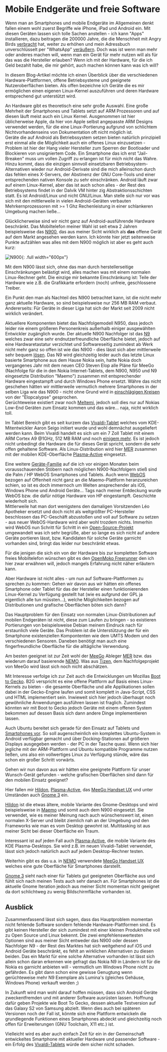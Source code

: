 # Mobile Endgeräte und freie Software

Wenn man an Smartphones und mobile Endgeräte im Allgemeinen denkt fallen einem wohl zuerst Begriffe wie iPhone, iPad und Android ein. Mit diesen Geräten lassen sich tolle Sachen anstellen - ich kann "Apps" installieren, dazu beitragen die 200000 Jahre, die die Menschheit mit Angry Birds [verbracht](http://www.rovio.com/en/news/blog/95/angry-birds-smashes-half-a-billion-downloads/) hat, weiter zu erhöhen und mein Adressbuch unverschlüsselt per "WhatsApp" [veräußern](http://blog.posativ.org/2011/wieviel-sind-meine-telefonnummern-wert-9-cent/).
Doch was ist wenn man mehr oder anderes machen will, wenn man ein Gerät für mehr nutzen will als für das was die Hersteller erlauben? Wenn ich mit der Hardware, für die ich Geld bezahlt habe, die mir gehört, auch machen können kann was ich will?

In diesem Blog-Artikel möchte ich einen Überblick über die verschiedenen Hardware-Plattformen, offene Betriebsysteme und geeignete Nutzeroberflächen bieten.
Als offen bezeichne ich Geräte die es mir ermöglichen einen eigenen Linux-Kernel auszuführen und deren Hardware entsprechend gut unterstützt wird.

An Hardware gibt es theoretisch eine sehr große Auswahl. Eine große Mehrheit der Smartphones und Tablets setzt auf ARM Prozessoren und auf diesen läuft meist auch ein Linux Kernel. Ausgenommen ist hier üblicherweise Apple, da hier von Apple selbst angepasste ARM Designs verwendet werden, für die eine Linux-Portierung aufgrund von schlichtem Nichtvorhandenseins von Dokumentation oft nicht möglich ist.  
Geräte die auf Android als Betriebssystem setzen bieten natürlich prinzipiell erst einmal alle die Möglichkeit auch ein offenes Linux einzusetzen - Problem ist hier der Hang vieler Hersteller zum Sperren der Bootloader und Blockieren von unsigniertem Code. Ein Smartphone das ich erst "Jail-Breaken" muss um vollen Zugriff zu erlangen ist für mich nicht das Wahre. Hinzu kommt, dass die einzigen sinnvoll einsetzbaren Betriebsystem-Alternativen wieder nur Android-Derivate sind die mich alleinschon durch das fehlen eines X-Servers, der Abstinenz der GNU Core-Tools und einer entsprechenden nativen Konsole zu sehr einschränken. Android läuft zwar auf einem Linux-Kernel, aber das ist auch schon alles - der Rest des Betriebsystems findet in der Dalvik VM hinter zig Abstraktionsschichten statt. Es ist Android/Linux und nicht GNU/Linux. Man stelle sich nur vor was sich mit den mittlerweile in vielen Android-Geräten verbauten Mehrkernprozessoren mit >= 1 Ghz Rechenleistung in einer schlankeren Umgebung machen ließe...

Glücklicherweise sind wir nicht ganz auf Android-ausführende Hardware beschränkt. Das Mobiltelefon meiner Wahl ist seit etwa 2 Jahren beispielsweise das [N900](http://en.wikipedia.org/wiki/Nokia_N900), das aus meiner Sicht wirklich als **das** offene Gerät auf dem Markt angesehen werden kann. Ich könnte hier jetzt seitenweise Punkte aufzählen was alles mit dem N900 möglich ist aber es geht auch kurz:

![N900](http://static.kummerlaender.eu/media/n900_teaser.png){: .full width="600px"}

Mit dem N900 lässt sich, ohne das man durch herstellerseitige Einschränkungen belästigt wird, alles machen was mit einem normalen Linux-Rechner geht. Die einzige mir bekannte Einschränkung ist: Teile der Hardware wie z.B. die Grafikkarte erfordern (noch) unfreie, geschlossene Treiber.

Ein Punkt den man als Nachteil des N900 betrachtet kann, ist die nicht mehr ganz aktuelle Hardware, so sind beispielsweise nur 256 MB RAM verbaut. Andererseits: Für Geräte in dieser Liga hat sich der Markt seit 2009 nicht wirklich verändert.

Aktuellere Komponenten bietet das Nachfolgemodell N950, dass jedoch leider nie einem größeren Personenkreis außerhalb einiger ausgewählten Entwickler zugänglich wurde. Der aktuelle N900 Nachfolger ist das [N9](http://swipe.nokia.com) welches zwar eine sehr endnutzerfreundliche Oberfläche bietet, jedoch auf eine Hardwaretastatur verzichtet und Softwareseitig zumindest ab Werk nicht mehr ganz so offen ist wie das N900 - dies lässt sich aber mittlerweile sehr bequem [lösen](https://endno.de/~itsnotabigtruck/inception/). Das N9 wird gleichzeitig leider auch das letzte Linux basierte Smartphone aus dem Hause Nokia sein, hatte Nokia doch vergangenes Jahr mit dem neuen CEO Steven Elop alle Pläne für MeeGo (Nachfolge für die in den Nokia Internet-Tablets, dem N900, N950 und N9 eingesetzte Distribution "Maemo") zusammen mit entsprechender Hardware eingestampft und durch Windows Phone ersetzt. Währe das nicht geschehen hätten wir mittlerweile vermutlich mehrere Smartphones in der selben Liga wie das N900 - nicht ohne Grund wird in [einschlägigen Kreisen](http://talk.maemo.org) von der "Elopcalypse" gesprochen.  
Gerüchteweise existiert zwar noch [Meltemi](http://en.wikipedia.org/wiki/Meltemi_(operating_system)), jedoch soll dies nur auf Nokias Low-End Geräten zum Einsatz kommen und das wäre... naja, nicht wirklich toll.

Im Tablet Bereich gibt es seit kurzem das [Vivaldi-Tablet](http://makeplaylive.com/) welches vom KDE-Mitentwickler Aaron Seigo initiert wurde und wohl demnächst ausgeliefert werden kann. Beim Vivaldi handelt es sich um ein 7 Zoll Tablet mit einem ARM Cortex A9 @1GHz, 512 MB RAM und noch [einigem mehr](http://makeplaylive.com/). Es ist jedoch nicht unbedingt die Hardware die für dieses Gerät spricht, sondern die sehr offen gehaltene Software. Als Linux-Distribution wird hier [MER](http://merproject.org/) zusammen mit der mobilen KDE-Oberfläche [Plasma-Active](http://plasma-active.org/) eingesetzt.

Eine weitere [Geräte-Familie](http://en.wikipedia.org/wiki/Palm_Pre) auf die ich vor einigen Monaten beim vorausschauenden Stöbern nach möglichen N900-Nachfolgern stieß sind die Palm / HP WebOS Smartphones und Tablets. Auch wenn [WebOS](https://developer.palm.com/) bezogen auf Offenheit nicht ganz an die Maemo-Plattform heranzureichen schien, so ist es doch immernoch um Welten ansprechender als iOS, Windows Phone und Android Geräte... Tags nach meiner Entdeckung wurde WebOS bzw. die dafür nötige Hardware von HP eingestampft. Geschichte wiederholt sich.  
Mittlerweile hat man dort wenigstens den damaligen Vorsitzenden Léo Apotheker ersetzt und doch nicht als weltgrößter PC-Hersteller beschlossen das PC-Geschäft abzustoßen und voll auf Software zu setzen - aus neuer WebOS-Hardware wird aber wohl trozdem nichts. Immerhin wird WebOS nun Schritt für Schritt in ein [Open-Source-Projekt](https://developer.palm.com/) umgewandelt was ich sehr begrüße, aber so lange es sich nicht auf andere Geräte portieren lässt, bzw. Kandidaten für solche Geräte garnicht vorhanden sind, bringt das leider nur beschränkt etwas.

Für die jenigen die sich ein von der Hardware bis zur kompletten Software freies Mobiltelefon wünschen gibt es den [OpenMoko Freerunner](http://www.openmoko.com/freerunner.html) den ich hier zwar erwähnen will, jedoch mangels Erfahrung nicht näher erläutern kann.

Aber Hardware ist nicht alles - um nun auf Software-Plattformen zu sprechen zu kommen:  Gehen wir davon aus wir hätten ein offenes Smartphone oder Tablet für das der Hersteller einen funktionierenden Linux-Kernel zu Verfügung gestellt hat (wie es aufgrund der GPL ja eigentlich alle tun müssten...), welche Möglichkeiten bezogen auf Distributionen und grafische Oberflächen böten sich dann?

Das Hauptproblem für den Einsatz von normalen Linux-Distributionen auf mobilen Endgeräten ist nicht, diese zum Laufen zu bringen - so existieren Portierungen von beispielsweise Debian meinem Eindruck nach für erstaunlich viele Geräte. Das Problem ist die Unterstützung der für ein Smartphone existenziellen Kompontenten wie dem UMTS Modem und den verschiedenen Sensoren. Daneben benötigt man auch eine fingerfreundliche Oberfläche für die alltägliche Verwendung.

Am besten geeignet ist zur Zeit wohl der [MeeGo](https://meego.com/) Ableger [MER](http://merproject.org/) bzw. das wiederum darauf basierende [NEMO](http://wiki.merproject.org/wiki/Nemo). Was aus [Tizen](https://www.tizen.org/), dem Nachfolgeprojekt von MeeGo wird lässt sich noch nicht abschätzen.

Mit Interesse verfolge ich zur Zeit auch die Entwicklungen um Mozillas [Boot to Gecko](http://hacks.mozilla.org/2012/02/mozillas-boot-to-gecko-the-web-is-the-platform/). B2G verspricht es eine offene Plattform auf Basis eines Linux-Kernels zu bieten - die gesamte Oberfläche und alle Applikationen sollen dabei in der Gecko-Engine laufen und somit komplett in Java-Script, CSS und HTML implementiert sein. Inwieweit sich hier jedoch überhaupt noch gewöhnliche Anwendungen ausführen lassen ist fraglich. Zumindest könnten wir mit Boot to Gecko jedoch Geräte mit einem offenen System bekommen auf dessen Basis sich dann andere Dinge implementieren lassen.

Auch Ubuntu bereitet sich gerade für den Einsatz auf Tablets und [Smartphones vor](http://www.ubuntu.com/devices/android). So soll augenscheinlich ein komplettes Ubuntu-System in Android verfügbar gemacht und über Docking-Stationen auf größeren Displays ausgegeben werden - der PC in der Tasche quasi. Wenn sich hier jegliche mit der ARM-Plattform und Ubuntu kompatible Programme nutzen ließen, uns also ein vollwertiges Linux zu Verfügung stünde, wäre das schon ein großer Schritt vorwärts.

Gehen wir nun davon aus wir hätten eine geeignete Plattform für unser Wunsch-Gerät gefunden - welche grafischen Oberflächen sind dann für den mobilen Einsatz geeignet?

Hier fallen mir [Hildon](http://live.gnome.org/Hildon), [Plasma-Active](http://plasma-active.org/), das [MeeGo Handset UX](http://meego.gitorious.org/meego-handset-ux) und unter Umständen auch [Gnome 3](http://www.gnome.org/gnome-3/) ein.

[Hildon](http://live.gnome.org/Hildon) ist die etwas ältere, mobile Variante des Gnome-Desktops und wird beispielsweise in [Maemo](http://maemo.org) und somit auch dem N900 eingesetzt. Sie verwendet, wie es meiner Meinung nach auch wünschenswert ist, einen normalen X-Server und bleibt ziemlich nah an der Umgebung und den Frameworks wie man es vom Desktop gewohnt ist. Multitasking ist aus meiner Sicht bei dieser Oberfläche ein Traum.

Interessant ist auf jeden Fall auch [Plasma-Active](http://plasma-active.org/), die mobile Variante des KDE Plasma-Desktops. Sie wird z.B. im neuen Vivaldi-Tablet verwendet, lässt sich jedoch natürlich auch auf jedem Desktop-Rechner testen.

Weiterhin gibt es das u.a. in [NEMO](http://wiki.merproject.org/wiki/Nemo) verwendete [MeeGo Handset UX](http://meego.gitorious.org/meego-handset-ux) welches eine gute Oberfläche für Smartphones darstellt.

[Gnome 3](http://www.gnome.org/gnome-3/) sieht nach einer für Tablets gut geeigneten Oberfläche aus und fühlt sich nach meinen Tests auch sehr danach an. Für Smartphones ist die aktuelle Gnome Iteration jedoch aus meiner Sicht momentan nicht geeignet da dort schlichtweg zu wenig Bildschirmfläche vorhanden ist.

## Ausblick

Zusammenfassend lässt sich sagen, dass das Hauptproblem momentan nicht fehlende Software sondern fehlende Hardware-Plattformen sind. Es gibt keinen Hersteller der sich zumindest mit einer kleinen Produktreihe voll zu Open Source und Linux bekennt. Die zwei empfehlenswertesten Optionen sind aus meiner Sicht entweder das N900 oder dessen Nachfolger N9 - der Rest des Marktes hat sich weitgehend auf iOS und Android Geräte beschränkt, es fehlt an wirklichen Alternativen zu diesen beiden. Das ein Markt für eine solche Alternative vorhanden ist lässt sich allein schon daran erkennen wie gefragt das Nokia N9 in Ländern ist für die Nokia es garnicht anbieten will - vermutlich um Windows Phone nicht zu gefährden. Es gibt dann schon eine gewisse Genugtung wenn gerüchteweise mehr N9 Exemplare als Lumina's (gleiches Gehäuse, Windows Phone) verkauft werden ;)

In Zukunft wird man wohl darauf hoffen müssen, dass sich Android Geräte zweckentfremden und mit anderer Software ausrüsten lassen. Hoffnung dafür geben Projekte wie Boot To Gecko, dessen aktuelle Testversion auf das Galaxy S2 von Samsung abzielt. Wenn dies auch bei späteren Versionen noch der Fall ist, könnte sich eine Plattform entwickeln die grundlegende Funktionen eines Smartphones abdeckt und gleichzeitig noch offen für Erweiterungen (GNU Toolchain, X11 etc.) ist.

Vielleicht wird es aber auch einfach Zeit für ein in der Gemeinschaft entwickeltes Smartphone mit aktueller Hardware und passender Software - ein Erfolg des [Vivaldi-Tablets](http://makeplaylive.com/) würde dem sicher nicht schaden.
